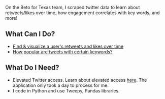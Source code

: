 On the Beto for Texas team, I scraped twitter data to learn about retweets/likes over time, how engagement correlates with key words, and more! 

## What Can I Do?
- [Find & visualize a user's retweets and likes over time](https://github.com/sejal234/social_media_scraping/blob/main/Publishable_Twitter_Metrics_Over_Time.ipynb)
- [How popular are tweets with certain keywords?](https://github.com/sejal234/social_media_scraping/blob/main/Keywords%20Twitter.ipynb)

## What Do I Need?
- Elevated Twitter access. Learn about elevated access [here](https://developer.twitter.com/en/portal/products/elevated). The application only took a day to process for me. 
- I code in Python and use Tweepy, Pandas libraries. 
